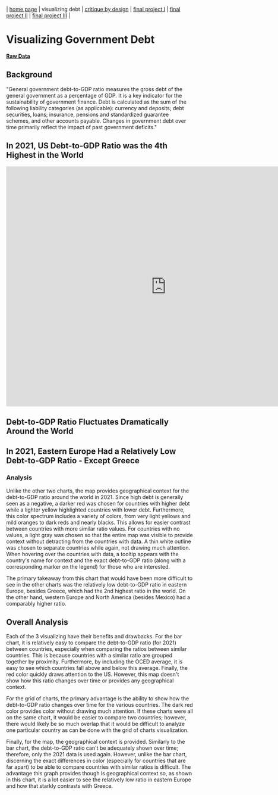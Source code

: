| [home page](README.md) | visualizing debt | [critique by design](critique-by-design) | [final project I](final-project-part-one) | [final project II](final-project-part-two) | [final project III](final-project-part-three) |

# Visualizing Government Debt

**[Raw Data](https://data.oecd.org/gga/general-government-debt.htm)**

## Background
"General government debt-to-GDP ratio measures the gross debt of the general government as a percentage of GDP. It is a key indicator for the sustainability of government finance. Debt is calculated as the sum of the following liability categories (as applicable): currency and deposits; debt securities, loans; insurance, pensions and standardized guarantee schemes, and other accounts payable. Changes in government debt over time primarily reflect the impact of past government deficits."

## In 2021, US Debt-to-GDP Ratio was the 4th Highest in the World
<iframe src="https://data.oecd.org/chart/6XSn" width="860" height="645" style="border: 0" mozallowfullscreen="true" webkitallowfullscreen="true" allowfullscreen="true"><a href="https://data.oecd.org/chart/6XSn" target="_blank">OECD Chart: General government debt, Total, % of GDP, Annual, 2021</a></iframe>

## Debt-to-GDP Ratio Fluctuates Dramatically Around the World
<div class="flourish-embed flourish-chart" data-src="visualisation/12571887"><script src="https://public.flourish.studio/resources/embed.js"></script></div>

## In 2021, Eastern Europe Had a Relatively Low Debt-to-GDP Ratio - Except Greece 
<div class="flourish-embed flourish-map" data-src="visualisation/12571984"><script src="https://public.flourish.studio/resources/embed.js"></script></div>

### Analysis
Unlike the other two charts, the map provides geographical context for the debt-to-GDP ratio around the world in 2021. Since high debt is generally seen as a negative, a darker red was chosen for countries with higher debt while a lighter yellow highlighted countries with lower debt. Furthermore, this color spectrum includes a variety of colors, from very light yellows and mild oranges to dark reds and nearly blacks. This allows for easier contrast between countries with more similar ratio values. For countries with no values, a light gray was chosen so that the entire map was visible to provide context without detracting from the countries with data. A thin white outline was chosen to separate countries while again, not drawing much attention. When hovering over the countries with data, a tooltip appears with the country's name for context and the exact debt-to-GDP ratio (along with a corresponding marker on the legend) for those who are interested. 

The primary takeaway from this chart that would have been more difficult to see in the other charts was the relatively low debt-to-GDP ratio in eastern Europe, besides Greece, which had the 2nd highest ratio in the world. On the other hand, western Europe and North America (besides Mexico) had a comparably higher ratio. 

## Overall Analysis
Each of the 3 visualizing have their benefits and drawbacks. For the bar chart, it is relatively easy to compare the debt-to-GDP ratio (for 2021) between countries, especially when comparing the ratios between similar countries. This is because countries with a similar ratio are grouped together by proximity. Furthermore, by including the OCED average, it is easy to see which countries fall above and below this average. Finally, the red color quickly draws attention to the US. However, this map doesn't show how this ratio changes over time or provides any geographical context. 

For the grid of charts, the primary advantage is the ability to show how the debt-to-GDP ratio changes over time for the various countries. The dark red color provides color without drawing much attention. If these charts were all on the same chart, it would be easier to compare two countries; however, there would likely be so much overlap that it would be difficult to analyze one particular country as can be done with the grid of charts visualization.

Finally, for the map, the geographical context is provided. Similarly to the bar chart, the debt-to-GDP ratio can't be adequately shown over time; therefore, only the 2021 data is used again. However, unlike the bar chart, discerning the exact differences in color (especially for countries that are far apart) to be able to compare countries with similar ratios is difficult. The advantage this graph provides though is geographical context so, as shown in this chart, it is a lot easier to see the relatively low ratio in eastern Europe and how that starkly contrasts with Greece.  
